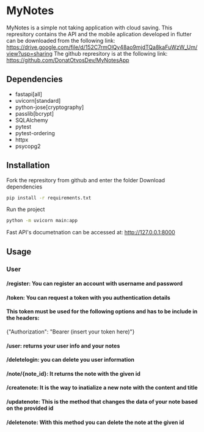 # MyNotes
MyNotes is a simple not taking application with cloud saving. This represitory contains the API and the mobile aplication developed in flutter can be downloaded from the following link:
https://drive.google.com/file/d/152C7rmOlQy48ao9mjdTQa8kaFuWzW_Um/view?usp=sharing
The github represitory is at the following link:
https://github.com/DonatOtvosDev/MyNotesApp

## Dependencies
- fastapi[all]
- uvicorn[standard]
- python-jose[cryptography]
- passlib[bcrypt]
- SQLAlchemy
- pytest
- pytest-ordering
- httpx
- psycopg2

## Installation
Fork the represitory from github and enter the folder
Download dependencies
```bash
pip install -r requirements.txt
```
Run the project
```bash
python -m uvicorn main:app
```
Fast API's documetnation can be accessed at:
http://127.0.0.1:8000

## Usage
### User
  #### /register: You can register an account with username and password
  #### /token: You can request a token with you authentication details
  #### This token must be used for the following options and has to be include in the headers:
  \{"Authorization": "Bearer \(insert your token here\)"\}
  #### /user: returns your user info and your notes
  #### /deletelogin: you can delete you user information
  #### /note/\{note_id\}: It returns the note with the given id
  #### /createnote: It is the way to inatialize a new note with the content and title
  #### /updatenote: This is the method that changes the data of your note based on the provided id
  #### /deletenote: With this method you can delete the note at the given id
